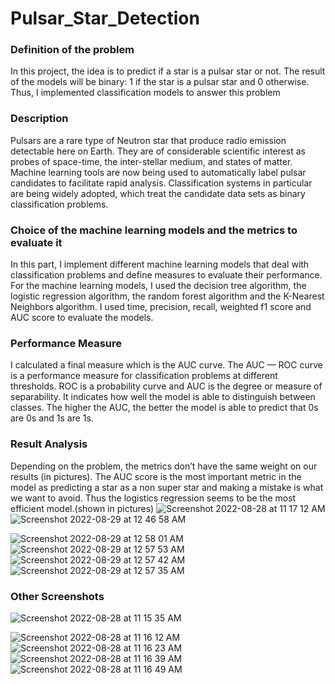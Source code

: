 # Pulsar_Star_Detection

### Definition of the problem
In this project, the idea is to predict if a star is a pulsar star or not. The 
result of the models will be binary: 1 if the star is a pulsar star and 0 otherwise. Thus,
I implemented classification models to answer this problem

### Description

Pulsars are a rare type of Neutron star that produce radio emission detectable here on Earth.
They are of considerable scientific interest as probes of space-time, the inter-stellar medium, 
and states of matter. Machine learning tools are now being used to automatically label pulsar candidates to facilitate rapid analysis. 
Classification systems in particular are being widely adopted, 
which treat the candidate data sets as binary classification problems.

### Choice of the machine learning models and the metrics to evaluate it

In this part, I implement different machine learning models that deal with classification problems and define measures to evaluate their performance.
For the machine learning models, I used the decision tree algorithm, the logistic regression algorithm, the random forest algorithm and 
the K-Nearest Neighbors algorithm. I used time, precision, recall, weighted f1 score and AUC score to evaluate the models.

### Performance Measure
I calculated a final measure which is the AUC curve. The AUC — ROC curve is a performance measure for classification problems at different thresholds.
ROC is a probability curve and AUC is the degree or measure of separability. It indicates how well the model is able to distinguish between classes. 
The higher the AUC, the better the model is able to predict that 0s are 0s and 1s are 1s.

### Result Analysis
Depending on the problem, the metrics don’t have the same weight on our results (in pictures). 
The AUC score is the most important metric in the model as predicting a star as a non super star and making a mistake is what 
we want to avoid. Thus the logistics regression seems to be the most efficient model.(shown in pictures)
![Screenshot 2022-08-28 at 11 17 12 AM](https://user-images.githubusercontent.com/31209824/187090221-e0c63aa0-b414-4f3e-96d7-82fc6230e50a.png)
![Screenshot 2022-08-29 at 12 46 58 AM](https://user-images.githubusercontent.com/31209824/187090222-5fa16ca1-eed2-440d-acf7-7b61c5d79bd5.png)

![Screenshot 2022-08-29 at 12 58 01 AM](https://user-images.githubusercontent.com/31209824/187090225-0da4fc0e-7a6e-4404-b822-5b49a5b4b3b0.png)
![Screenshot 2022-08-29 at 12 57 53 AM](https://user-images.githubusercontent.com/31209824/187090227-1eb30d27-a7cd-4832-9359-354d18b32c17.png)
![Screenshot 2022-08-29 at 12 57 42 AM](https://user-images.githubusercontent.com/31209824/187090231-32ea6f90-758b-4698-87eb-819cd87ad46b.png)
![Screenshot 2022-08-29 at 12 57 35 AM](https://user-images.githubusercontent.com/31209824/187090233-ad9882e3-00a5-4ac0-b195-f6a0b9aa7ee8.png)

### Other Screenshots
![Screenshot 2022-08-28 at 11 15 35 AM](https://user-images.githubusercontent.com/31209824/187090274-c6353dbe-8bf9-43bf-ac21-a14d141ed85f.png)

![Screenshot 2022-08-28 at 11 16 12 AM](https://user-images.githubusercontent.com/31209824/187090278-35585280-a052-42b6-a818-0644789e65d4.png)
![Screenshot 2022-08-28 at 11 16 23 AM](https://user-images.githubusercontent.com/31209824/187090280-33b89bbd-5da7-4993-b0f8-9067de9c6ccb.png)
![Screenshot 2022-08-28 at 11 16 39 AM](https://user-images.githubusercontent.com/31209824/187090285-f486c957-f464-481b-89a5-466b423f66e0.png)
![Screenshot 2022-08-28 at 11 16 49 AM](https://user-images.githubusercontent.com/31209824/187090286-fc0cec71-dc9d-4e0a-aa25-dbc3c3a615a5.png)
